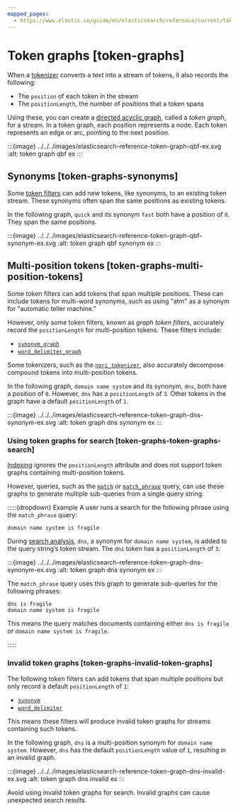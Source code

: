 ```yaml
---
mapped_pages:
  - https://www.elastic.co/guide/en/elasticsearch/reference/current/token-graphs.html
---
```


# Token graphs [token-graphs]

When a [tokenizer](anatomy-of-an-analyzer.md#analyzer-anatomy-tokenizer) converts a text into a stream of tokens, it also records the following:

* The `position` of each token in the stream
* The `positionLength`, the number of positions that a token spans

Using these, you can create a [directed acyclic graph](https://en.wikipedia.org/wiki/Directed_acyclic_graph), called a *token graph*, for a stream. In a token graph, each position represents a node. Each token represents an edge or arc, pointing to the next position.

:::{image} ../../../images/elasticsearch-reference-token-graph-qbf-ex.svg
:alt: token graph qbf ex
:::

## Synonyms [token-graphs-synonyms]

Some [token filters](anatomy-of-an-analyzer.md#analyzer-anatomy-token-filters) can add new tokens, like synonyms, to an existing token stream. These synonyms often span the same positions as existing tokens.

In the following graph, `quick` and its synonym `fast` both have a position of `0`. They span the same positions.

:::{image} ../../../images/elasticsearch-reference-token-graph-qbf-synonym-ex.svg
:alt: token graph qbf synonym ex
:::


## Multi-position tokens [token-graphs-multi-position-tokens]

Some token filters can add tokens that span multiple positions. These can include tokens for multi-word synonyms, such as using "atm" as a synonym for "automatic teller machine."

However, only some token filters, known as *graph token filters*, accurately record the `positionLength` for multi-position tokens. These filters include:

* [`synonym_graph`](asciidocalypse://docs/elasticsearch/docs/reference/data-analysis/text-analysis/analysis-synonym-graph-tokenfilter.md)
* [`word_delimiter_graph`](asciidocalypse://docs/elasticsearch/docs/reference/data-analysis/text-analysis/analysis-word-delimiter-graph-tokenfilter.md)

Some tokenizers, such as the [`nori_tokenizer`](asciidocalypse://docs/elasticsearch/docs/reference/elasticsearch-plugins/analysis-nori-tokenizer.md), also accurately decompose compound tokens into multi-position tokens.

In the following graph, `domain name system` and its synonym, `dns`, both have a position of `0`. However, `dns` has a `positionLength` of `3`. Other tokens in the graph have a default `positionLength` of `1`.

:::{image} ../../../images/elasticsearch-reference-token-graph-dns-synonym-ex.svg
:alt: token graph dns synonym ex
:::

### Using token graphs for search [token-graphs-token-graphs-search]

[Indexing](index-search-analysis.md) ignores the `positionLength` attribute and does not support token graphs containing multi-position tokens.

However, queries, such as the [`match`](asciidocalypse://docs/elasticsearch/docs/reference/query-languages/query-dsl-match-query.md) or [`match_phrase`](asciidocalypse://docs/elasticsearch/docs/reference/query-languages/query-dsl-match-query-phrase.md) query, can use these graphs to generate multiple sub-queries from a single query string.

:::::{dropdown} Example
A user runs a search for the following phrase using the `match_phrase` query:

`domain name system is fragile`

During [search analysis](index-search-analysis.md), `dns`, a synonym for `domain name system`, is added to the query string’s token stream. The `dns` token has a `positionLength` of `3`.

:::{image} ../../../images/elasticsearch-reference-token-graph-dns-synonym-ex.svg
:alt: token graph dns synonym ex
:::

The `match_phrase` query uses this graph to generate sub-queries for the following phrases:

```text
dns is fragile
domain name system is fragile
```

This means the query matches documents containing either `dns is fragile` *or* `domain name system is fragile`.

:::::



### Invalid token graphs [token-graphs-invalid-token-graphs]

The following token filters can add tokens that span multiple positions but only record a default `positionLength` of `1`:

* [`synonym`](asciidocalypse://docs/elasticsearch/docs/reference/data-analysis/text-analysis/analysis-synonym-tokenfilter.md)
* [`word_delimiter`](asciidocalypse://docs/elasticsearch/docs/reference/data-analysis/text-analysis/analysis-word-delimiter-tokenfilter.md)

This means these filters will produce invalid token graphs for streams containing such tokens.

In the following graph, `dns` is a multi-position synonym for `domain name system`. However, `dns` has the default `positionLength` value of `1`, resulting in an invalid graph.

:::{image} ../../../images/elasticsearch-reference-token-graph-dns-invalid-ex.svg
:alt: token graph dns invalid ex
:::

Avoid using invalid token graphs for search. Invalid graphs can cause unexpected search results.




